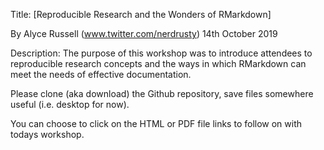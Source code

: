 Title: [Reproducible Research and the Wonders of RMarkdown]

By Alyce Russell (www.twitter.com/nerdrusty) 
14th October 2019

Description: The purpose of this workshop was to introduce attendees to reproducible research concepts and the ways in which RMarkdown can meet the needs of effective documentation. 

Please clone (aka download) the Github repository, save files somewhere useful (i.e. desktop for now). 

You can choose to click on the HTML or PDF file links to follow on with todays workshop. 
